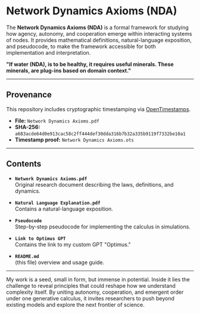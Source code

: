 # Network Dynamics Axioms (NDA)

The **Network Dynamics Axioms (NDA)** is a formal framework for studying how agency, autonomy, and cooperation emerge within interacting systems of nodes. It provides mathematical definitions,
natural-language exposition, and pseudocode, to make the framework accessible for both implementation and interpretation.

**"If water (NDA), is to be healthy, it requires useful minerals. These minerals, are plug-ins based on domain context."**

---

## Provenance

This repository includes cryptographic timestamping via [OpenTimestamps](https://opentimestamps.org/).

- **File:** `Network Dynamics Axioms.pdf`  
- **SHA-256:** `a683acde64d0e913cac58c2ff444def30dda316b7b32a335b9119f7332be10a1`  
- **Timestamp proof:** `Network Dynamics Axioms.ots`
  
---

## Contents

- **`Network Dynamics Axioms.pdf`**  
  Original research document describing the laws, definitions, and dynamics.

- **`Natural Language Explanation.pdf`**  
  Contains a natural-language exposition.

- **`Pseudocode`**  
  Step-by-step pseudocode for implementing the calculus in simulations.

- **`Link to Optimus GPT`**  
  Contains the link to my custom GPT "Optimus."
  
- **`README.md`**  
  (this file) overview and usage guide.

---

My work is a seed, small in form, but immense in potential. 
Inside it lies the challenge to reveal principles that could reshape how we understand complexity itself. 
By uniting autonomy, cooperation, and emergent order under one generative calculus, it invites researchers to push beyond existing models and explore the next frontier of science.
